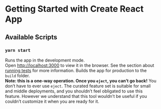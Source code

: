 # Getting Started with Create React App
## Available Scripts
### `yarn start`

Runs the app in the development mode.\
Open [http://localhost:3000](http://localhost:3000) to view it in the browser.
See the section about [running tests](https://facebook.github.io/create-react-app/docs/running-tests) for more information.
Builds the app for production to the `build` folder.\
**Note: this is a one-way operation. Once you `eject`, you can’t go back!**
You don’t have to ever use `eject`. The curated feature set is suitable for small and middle deployments, and you shouldn’t feel obligated to use this feature. However we understand that this tool wouldn’t be useful if you couldn’t customize it when you are ready for it.

